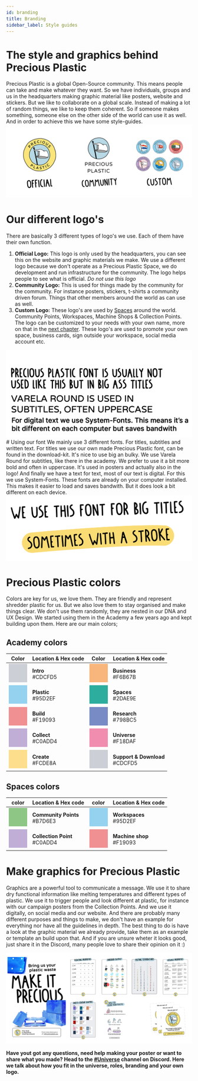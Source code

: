 ```yaml
---
id: branding
title: Branding
sidebar_label: Style guides
---
```


<style>
:root {
  --highlight: #f2a5c1;
  --hover: #f2a5c1;
}
</style>

# The style and graphics behind Precious Plastic
Precious Plastic is a global Open-Source community. This means people can take and make whatever they want. So we have individuals, groups and us in the headquarters making graphic material like posters, website and stickers. But we like to collaborate on a global scale. Instead of making a lot of random things, we like to keep them coherent. So if someone makes something, someone else on the other side of the world can use it as well. And in order to achieve this we have some style-guides.
<img src="../assets/universe/our-logos.png" />
# Our different logo's
There are basically 3 different types of logo's we use. Each of them have their own function.
1. **Official Logo:** This logo is only used by the headquarters, you can see this on the website and graphic materials we make. We use a different logo because we don't operate as a Precious Plastic Space, we do development and run infrastructure for the community. The logo helps people to see what is official. *Do not use this logo*
1. **Community Logo:** This is used for things made by the community for the community. For instance posters, stickers, t-shirts a community driven forum. Things that other members around the world as can use as well.
1. **Custom Logo:** These logo's are used by [Spaces](../spaces) around the world. Community Points, Workspaces, Machine Shops & Collection Points. The logo can be customized to your needs with your own name, more on that in the [next chapter](../universe/yourlogo). These logo's are used to promote your own space, business cards, sign outside your workspace, social media account etc.



<img src="../assets/universe/ourfonts.png" />
# Using our font
We mainly use 3 different fonts. For titles, subtitles and written text. For titles we use our own made Precious Plastic font, can be found in the download-kit. It's nice to use big an bulky. We use Varela Round for subtitles, like there in the academy. We prefer to use it a bit more bold and often in uppercase. It's used in posters and actually also in the logo! And finally we have a text for text, most of our text is digital. For this we use System-Fonts.  These fonts are already on your computer installed. This makes it easier to load and saves bandwith. But it does look a bit different on each device.




<img src="../assets/universe/title-font.png" />


# Precious Plastic colors
Colors are key for us, we love them. They are friendly and represent shredder plastic for us. But we also love them to stay organised and make things clear. We don't use them randomly, they are nested in our DNA and UX Design. We started using them in the Academy a few years ago and kept building upon them. Here are our main colors;


## Academy colors
| Color   |  Location & Hex code         | Color | Location & Hex code                  |
|----------|---------------|--|--------|
| <img src="../assets/universe/CDCFD5.jpg" width="100%" height="50px" /> | __Intro__ <br> #CDCFD5    | <img src="../assets/universe/F6B67B.jpg" width="100%" height="50px"/> | __Business__ <br> #F6B67B	|
| <img src="../assets/universe/95D2EF.jpg" width="100%" height="50px" /> | __Plastic__ <br> #95D2EF |  <img src="../assets/universe/2DAE9E.jpg" width="100%" height="50px"/> | __Spaces__ <br> #2DAE9E |  
| <img src="../assets/universe/F19093.jpg" width="100%" height="50px" /> | __Build__ <br> #F19093 |    <img src="../assets/universe/798BC5.jpg" width="100%" height="50px"/> | __Research__ <br> #798BC5 |
| <img src="../assets/universe/C0ADD4.jpg" width="100%" height="50px" /> | __Collect__ <br> #C0ADD4 |  <img src="../assets/universe/F18DAF.jpg" width="100%" height="50px"/> | __Universe__ <br> #F18DAF |
| <img src="../assets/universe/FCDE8A.jpg" width="100%" height="50px" /> | __Create__ <br> #FCDE8A |  <img src="../assets/universe/CDCFD5.jpg" width="100%" height="50px"/> | __Support & Download__ <br> #CDCFD5 |

## Spaces colors
|  color | Location & Hex code           | color | Location & Hex code                   |
|----------|---------------|--|--------|
| <img src="../assets/universe/8ec685.jpg" width="100%" height="50px" /> | __Community Points__ <br> #B7D6E3    | <img src="../assets/universe/95D2EF.jpg" width="100%" height="50px"/> | __Workspaces__ <br> #95D2EF	|
| <img src="../assets/universe/C0ADD4.jpg" width="100%" height="50px" /> | __Collection Point__ <br> #C0ADD4    | <img src="../assets/universe/F19093.jpg" width="100%" height="50px"/> | __Machine shop__ <br> #F19093	|



# Make graphics for Precious Plastic
Graphics are a powerful tool to communicate a message. We use it to share dry functional information like melting temperatures and different types of plastic. We use it to trigger people and look different at plastic, for instance with our campaign posters from the Collection Points. And we use it digitally, on social media and our website. And there are probably many different purposes and things to make, we don't have an example for everything nor have all the guidelines in depth. The best thing to do is have a look at the graphic material we already provide, take them as an example or template an build upon that. And if you are unsure wheter it looks good, just share it in the Discord, many people love to share their opinion on it :)

<img src="../assets/universe/posters.png" />

<b>Have yout got any questions, need help making your poster or want to share what you made? Head to the [#Universe](https://discordapp.com/invite/QUw8A3w) channel on Discord. Here we talk about how you fit in the universe, roles, branding and your own logo.</b>
